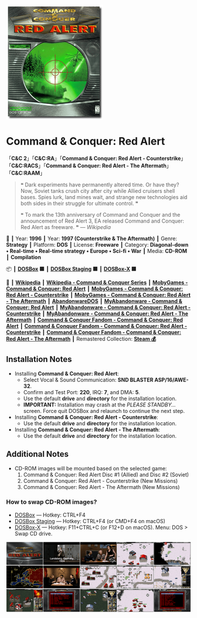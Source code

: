 ![](Thumbnail.png 'application-thumbnail')

# Command & Conquer: Red Alert

「**C&C 2**」「**C&C:RA**」「**Command & Conquer: Red Alert - Counterstrike**」「**C&C:RACS**」「**Command & Conquer: Red Alert - The Aftermath**」「**C&C:RAAM**」

> ❝ Dark experiments have permanently altered time. Or have they? Now, Soviet tanks crush city after city while Allied cruisers shell bases. Spies lurk, land mines wait, and strange new technologies aid both sides in their struggle for ultimate control. ❞
>
> ❝ To mark the 13th anniversary of Command and Conquer and the announcement of Red Alert 3, EA released Command and Conquer: Red Alert as freeware. ❞ — *Wikipedia*
>

📌 ┃ Year: **1996** ┃ Year: **1997 (Counterstrike & The Aftermath)** ┃ Genre: **Strategy** ┃ Platform: **DOS** ┃ License: **Freeware** ┃ Category: **Diagonal-down • Real-time • Real-time strategy • Europe • Sci-fi • War** ┃ Media: **CD-ROM** ┃ **Compilation** 

📦 ┃ **[DOSBox](https://www.dosbox.com/) 🟩** ┃ **[DOSBox Staging](https://dosbox-staging.github.io/) 🟩** ┃ **[DOSBox-X](https://dosbox-x.com/) 🟩** 

📎 ┃ **[Wikipedia](https://en.wikipedia.org/wiki/Command_%26_Conquer:_Red_Alert)** ┃ **[Wikipedia - Command & Conquer Series](https://en.wikipedia.org/wiki/Command_%26_Conquer)** ┃ **[MobyGames - Command & Conquer: Red Alert](https://www.mobygames.com/game/485/command-conquer-red-alert/)** ┃ **[MobyGames - Command & Conquer: Red Alert - Counterstrike](https://www.mobygames.com/game/863/command-conquer-red-alert-counterstrike/)** ┃ **[MobyGames - Command & Conquer: Red Alert - The Aftermath](https://www.mobygames.com/game/866/command-conquer-red-alert-the-aftermath/)** ┃ **[AbandonwareDOS](https://www.abandonwaredos.com/abandonware-game.php?abandonware=Command+%26amp%3B+Conquer%3A+Red+Alert&gid=1872)** ┃ **[MyAbandonware - Command & Conquer: Red Alert](https://www.myabandonware.com/game/command-conquer-red-alert-7pi)** ┃ **[MyAbandonware - Command & Conquer: Red Alert - Counterstrike](https://www.myabandonware.com/game/command-conquer-red-alert-counterstrike-7pk)** ┃ **[MyAbandonware - Command & Conquer: Red Alert - The Aftermath](https://www.myabandonware.com/game/command-conquer-red-alert-the-aftermath-7pj)** ┃ **[Command & Conquer Fandom - Command & Conquer: Red Alert](https://cnc.fandom.com/wiki/Command_%26_Conquer:_Red_Alert)** ┃ **[Command & Conquer Fandom - Command & Conquer: Red Alert - Counterstrike](https://cnc.fandom.com/wiki/Command_%26_Conquer:_Red_Alert_-_Counterstrike)** ┃ **[Command & Conquer Fandom - Command & Conquer: Red Alert - The Aftermath](https://cnc.fandom.com/wiki/Command_%26_Conquer:_Red_Alert_-_The_Aftermath)** ┃ Remastered Collection: **[Steam 💰](https://store.steampowered.com/app/1213210/Command__Conquer_Remastered_Collection/)** 

## Installation Notes
- Installing **Command & Conquer: Red Alert**:
  - Select Vocal & Sound Communication: **SND BLASTER ASP/16/AWE-32**.
  - Confirm and Test Port: **220**, IRQ: **7**, and DMA: **5**.
  - Use the default **drive** and **directory** for the installation location.
  - **IMPORTANT:** Installation may crash at the *PLEASE STANDBY...* screen. Force quit DOSBox and relaunch to continue the next step.
- Installing **Command & Conquer: Red Alert - Counterstrike**:
  - Use the default **drive** and **directory** for the installation location.
- Installing **Command & Conquer: Red Alert - The Aftermath**:
  - Use the default **drive** and **directory** for the installation location.

## Additional Notes
- CD-ROM images will be mounted based on the selected game:
  1. Command & Conquer: Red Alert Disc #1 (Allied) and  Disc #2 (Soviet)
  2. Command & Conquer: Red Alert - Counterstrike (New Missions)
  3. Command & Conquer: Red Alert - The Aftermath (New Missions)

### How to swap CD-ROM images?
- [DOSBox](https://www.dosbox.com/wiki/DOSBox_FAQ#Swapping_CD_images) — Hotkey: CTRL+F4
- [DOSBox Staging](https://github.com/dosbox-staging/dosbox-staging/blob/main/README) — Hotkey: CTRL+F4 (or CMD+F4 on macOS)
- [DOSBox-X](https://dosbox-x.com/wiki/Guide%3AManaging-image-files-in-DOSBox%E2%80%90X#_mounting_multiple_cd_or_dvd_images) — Hotkey: F11+CTRL+C (or F12+D on macOS). Menu: DOS > Swap CD drive.

![](Montage.png 'Command & Conquer: Red Alert')

